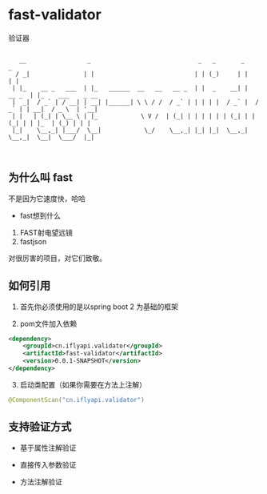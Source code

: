 # fast-validator
验证器

```text

   __                 _                              _   _       _           _                  
  / _|               | |                            | | (_)     | |         | |                 
 | |_    __ _   ___  | |_   ______  __   __   __ _  | |  _    __| |   __ _  | |_    ___    _ __ 
 |  _|  / _` | / __| | __| |______| \ \ / /  / _` | | | | |  / _` |  / _` | | __|  / _ \  | '__|
 | |   | (_| | \__ \ | |_            \ V /  | (_| | | | | | | (_| | | (_| | | |_  | (_) | | |   
 |_|    \__,_| |___/  \__|            \_/    \__,_| |_| |_|  \__,_|  \__,_|  \__|  \___/  |_|   
                                                                                                
                                                                                                
```

## 为什么叫 fast 

不是因为它速度快，哈哈

- fast想到什么

1. FAST射电望远镜
2. fastjson  

对很厉害的项目，对它们致敬。 

## 如何引用

1. 首先你必须使用的是以spring boot 2 为基础的框架

2. pom文件加入依赖

```xml
<dependency>
	<groupId>cn.iflyapi.validator</groupId>
	<artifactId>fast-validator</artifactId>
	<version>0.0.1-SNAPSHOT</version>
</dependency>
```
3. 启动类配置（如果你需要在方法上注解）

```java
@ComponentScan("cn.iflyapi.validator")
```
                   
## 支持验证方式

- 基于属性注解验证

- 直接传入参数验证

- 方法注解验证                      
